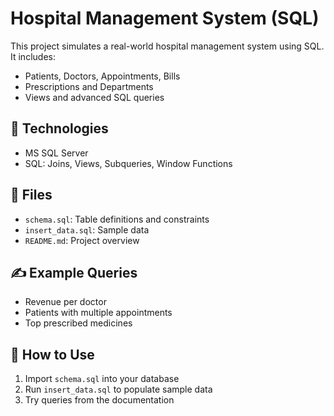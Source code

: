 # Hospital Management System (SQL)

This project simulates a real-world hospital management system using SQL. It includes:

- Patients, Doctors, Appointments, Bills
- Prescriptions and Departments
- Views and advanced SQL queries

## 🔧 Technologies
- MS SQL Server
- SQL: Joins, Views, Subqueries, Window Functions

## 📁 Files
- `schema.sql`: Table definitions and constraints
- `insert_data.sql`: Sample data
- `README.md`: Project overview

## ✍️ Example Queries
- Revenue per doctor
- Patients with multiple appointments
- Top prescribed medicines

## 📌 How to Use
1. Import `schema.sql` into your database
2. Run `insert_data.sql` to populate sample data
3. Try queries from the documentation
